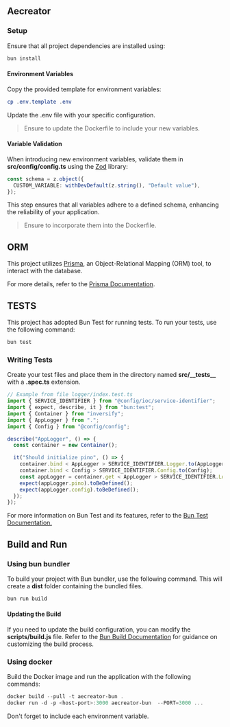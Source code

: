 ## Aecreator

### Setup

Ensure that all project dependencies are installed using:

```powershell
bun install
```

#### Environment Variables

Copy the provided template for environment variables:

```powershell
cp .env.template .env
```

Update the .env file with your specific configuration.

> Ensure to update the Dockerfile to include your new variables.

#### Variable Validation

When introducing new environment variables, validate them in <strong>src/config/config.ts</strong> using the [Zod](https://zod.dev/) library:

```ts
const schema = z.object({
  CUSTOM_VARIABLE: withDevDefault(z.string(), "Default value"),
});
```

This step ensures that all variables adhere to a defined schema, enhancing the reliability of your application.

> Ensure to incorporate them into the Dockerfile.

## ORM

This project utilizes [Prisma](https://www.prisma.io/), an Object-Relational Mapping (ORM) tool, to interact with the database.

For more details, refer to the [Prisma Documentation](https://www.prisma.io/docs).

## TESTS

This project has adopted Bun Test for running tests.
To run your tests, use the following command:

```powershell
bun test
```

### Writing Tests

Create your test files and place them in the directory named <strong> src/\_\_tests\_\_</strong> with a <strong>.spec.ts</strong> extension.

```js
// Example from file logger/index.test.ts
import { SERVICE_IDENTIFIER } from "@config/ioc/service-identifier";
import { expect, describe, it } from "bun:test";
import { Container } from "inversify";
import { AppLogger } from ".";
import { Config } from "@config/config";

describe("AppLogger", () => {
  const container = new Container();

  it("Should initialize pino", () => {
    container.bind < AppLogger > SERVICE_IDENTIFIER.Logger.to(AppLogger);
    container.bind < Config > SERVICE_IDENTIFIER.Config.to(Config);
    const appLogger = container.get < AppLogger > SERVICE_IDENTIFIER.Logger;
    expect(appLogger.pino).toBeDefined();
    expect(appLogger.config).toBeDefined();
  });
});
```

For more information on Bun Test and its features, refer to the [Bun Test Documentation.](https://bun.sh/docs/cli/test)

## Build and Run

### Using bun bundler

To build your project with Bun bundler, use the following command. This will create a <strong>dist</strong> folder containing the bundled files.

```powershell
bun run build
```

#### Updating the Build

If you need to update the build configuration, you can modify the <strong>scripts/build.js</strong> file. Refer to the [Bun Build Documentation](https://bun.sh/docs/bundler) for guidance on customizing the build process.

### Using docker

Build the Docker image and run the application with the following commands:

```powershell
docker build --pull -t aecreator-bun .
docker run -d -p <host-port>:3000 aecreator-bun  --PORT=3000 ...
```

Don't forget to include each environment variable.

